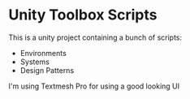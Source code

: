# Unity Toolbox Scripts

This is a unity project containing a bunch of scripts:
* Environments
* Systems
* Design Patterns

I'm using Textmesh Pro for using a good looking UI

